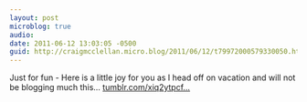 ```yaml
---
layout: post
microblog: true
audio: 
date: 2011-06-12 13:03:05 -0500
guid: http://craigmcclellan.micro.blog/2011/06/12/t79972000579330050.html
---
```

Just for fun - Here is a little joy for you as I head off on vacation and will not be blogging much this... [tumblr.com/xiq2ytpcf...](http://tumblr.com/xiq2ytpcfa)
